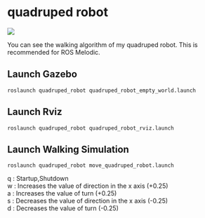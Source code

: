 # quadruped robot
<img src="https://github.com/Alpaca-zip/quadruped_robot_for_melodic/blob/main/quadruped_robot/quadruped_robot%20.png">

You can see the walking algorithm of my quadruped robot. This is recommended for ROS Melodic. 

## Launch Gazebo

```
roslaunch quadruped_robot quadruped_robot_empty_world.launch
```

## Launch Rviz

```
roslaunch quadruped_robot quadruped_robot_rviz.launch
```

## Launch Walking Simulation

```
roslaunch quadruped_robot move_quadruped_robot.launch
```  
q : Startup,Shutdown  
w : Increases the value of direction in the x axis (+0.25)  
a : Increases the value of turn (+0.25)  
s : Decreases the value of direction in the x axis (-0.25)  
d : Decreases the value of turn (-0.25)  
